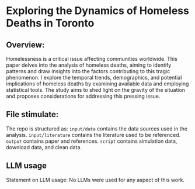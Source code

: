 # Exploring the Dynamics of Homeless Deaths in Toronto
## Overview:
Homelessness is a critical issue affecting communities worldwide. This paper delves into the analysis of homeless deaths, aiming to identify patterns and draw insights into the factors contributing to this tragic phenomenon. I explore the temporal trends, demographics, and potential implications of homeless deaths by examining available data and employing statistical tools. The study aims to shed light on the gravity of the situation and proposes considerations for addressing this pressing issue.
## File stimulate:
The repo is structured as:
    `input/data`  contains the data sources used in the analysis.
    `input/literature` contains the literature used to be referenced.
    `output` contains paper and references.
    `script` contains simulation data, download data, and clean data.
## LLM usage
Statement on LLM usage: No LLMs were used for any aspect of this work.

